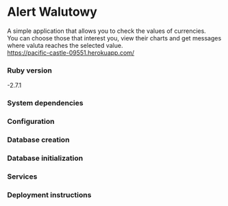 # Alert Walutowy

A simple application that allows you to check the values of currencies. </br>
You can choose those that interest you, view their charts and get messages where valuta reaches the selected value.</br>
https://pacific-castle-09551.herokuapp.com/


### Ruby version
  -2.7.1
### System dependencies

### Configuration

### Database creation

### Database initialization

### Services

### Deployment instructions
